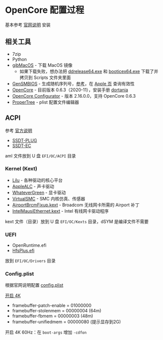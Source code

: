 
# OpenCore 配置过程

基本参考 [官网说明](https://dortania.github.io/OpenCore-Install-Guide/) 安装

## 相关工具

- 7zip
- Python
- [gibMacOS](https://github.com/corpnewt/gibMacOS) - 下载 MacOS 镜像
  - 如果下载失败，想办法把 [ddrelease64.exe](http://www.chrysocome.net/downloads/ddrelease64.exe) 和 [booticex64.exe](https://www.download3k.com/Install-Bootice.html) 下载了并拷贝到 Scripts 文件夹里面
- [GenSMBIOS](https://github.com/corpnewt/GenSMBIOS) - 生成随机序列号，[参考](https://dortania.github.io/OpenCore-Post-Install/universal/iservices.html)，在 [Apple 页](https://checkcoverage.apple.com/cn/zh/) 查询有效性
- [OpenCore](https://github.com/acidanthera/OpenCorePkg) - 目前版本 0.6.3（2020-11），安装手册 [dortania](https://dortania.github.io/OpenCore-Install-Guide/)
- [OpenCore Configurator](https://mackie100projects.altervista.org/opencore-configurator/) - 版本 2.16.0.0，支持 OpenCore 0.6.3
- [ProperTree](https://github.com/corpnewt/ProperTree) - plist 配置文件编辑器

## ACPI

参考 [官方说明](https://dortania.github.io/Getting-Started-With-ACPI/ssdt-methods/ssdt-prebuilt.html#desktop-haswell-and-broadwell)

- [SSDT-PLUG](https://github.com/dortania/Getting-Started-With-ACPI/blob/master/extra-files/compiled/SSDT-PLUG-DRTNIA.aml)
- [SSDT-EC](https://github.com/dortania/Getting-Started-With-ACPI/blob/master/extra-files/compiled/SSDT-EC-DESKTOP.aml)

aml 文件放到 U 盘 `EFI/OC/ACPI` 目录

### Kernel (Kext)

- [Lilu](https://github.com/acidanthera/Lilu/releases) - 各种驱动的核心平台
- [AppleALC](https://github.com/acidanthera/AppleALC/releases) - 声卡驱动
- [WhateverGreen](https://github.com/acidanthera/WhateverGreen/releases) - 显卡驱动
- [VirtualSMC](https://github.com/acidanthera/VirtualSMC/releases) - SMC 内核仿真、传感器
- [AirportBrcmFixup.kext](https://github.com/acidanthera/airportbrcmfixup/releases) - Broadcom 无线网卡所需的 Airport 补丁
- [IntelMausiEthernet.kext](https://github.com/acidanthera/IntelMausi) - Intel 有线网卡驱动程序

kext 文件（目录）放到 U 盘 `EFI/OC/Kexts` 目录，dSYM 是编译文件不需要

### UEFI

- OpenRuntime.efi
- [HfsPlus.efi](https://github.com/acidanthera/OcBinaryData/blob/master/Drivers/HfsPlus.efi)

放到 `EFI/OC/Drivers` 目录

### Config.plist

根据官网说明配置 [config.plist](https://dortania.github.io/OpenCore-Install-Guide/config.plist/haswell.html)

[开启 4K](https://www.reddit.com/r/hackintosh/comments/i1h47z/how_to_enable_4k_on_hd4600_igpu_in_opencore_using/)

- framebuffer-patch-enable = 01000000
- framebuffer-stolenmem = 00000004 (64m)
- framebuffer-fbmem = 00000003 (48m)
- framebuffer-unifiedmem = 00000080 (提示显存到2G)

开启 4K 60Hz：在 `boot-args` 增加 `-cdfon`

